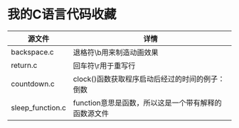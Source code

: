 # 我的C语言代码收藏

|源文件|详情|
|---|---|
|backspace.c|退格符\\b用来制造动画效果|
|return.c|回车符\\r用于重写行|
|countdown.c|clock()函数获取程序启动后经过的时间的例子：倒数|
|sleep_function.c|function意思是函数，所以这是一个带有解释的函数源文件|